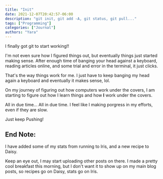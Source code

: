 ```yaml
---
title: "Init"
date: 2021-12-07T20:42:57-06:00
description: "git init, git add -A, git status, git pull..."
tags: ["Programming"]
categories: ["Journal"]
authors: "Yara"
---
```


I finally got git to start working!!

I'm not even sure how I figured things out, but eventually things just started making sense. After enough time of banging your head against a keyboard, reading articles online, and some trial and error in the terminal, it just clicks.

That's the way things work for me. I just have to keep banging my head again a keyboard and eventually it makes sense, lol.

On my journey of figuring out how computers work under the covers, I am starting to figure out how I learn things and how **I** work under the covers.

All in due time... All in due time. I feel like I making porgress in my efforts, even if they are slow.

Just keep Pushing!

## End Note:

I have added some of my stats from running to Iris, and a new recipe to Daisy.

Keep an eye out, I may start uploading other posts on there. I made a pretty cool breakfast this morning, but I don't want it to show up on my main blog posts, so recipes go on Daisy, stats go on Iris.
